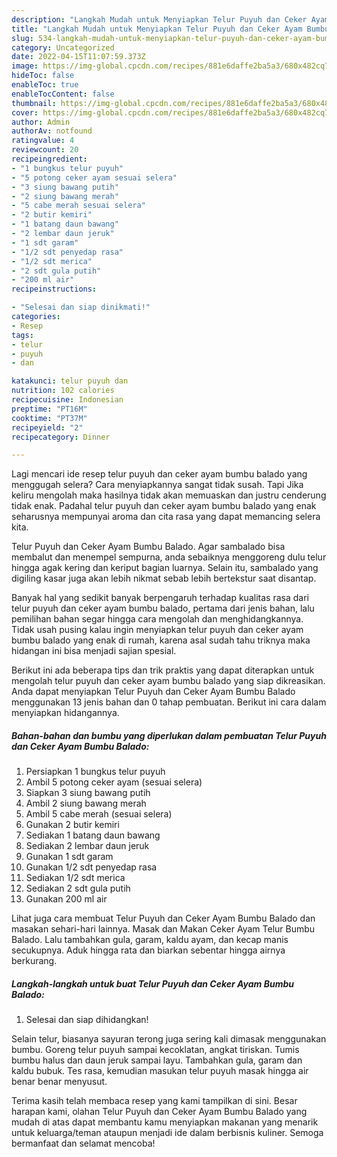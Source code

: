 ```yaml
---
description: "Langkah Mudah untuk Menyiapkan Telur Puyuh dan Ceker Ayam Bumbu Balado yang Lezat"
title: "Langkah Mudah untuk Menyiapkan Telur Puyuh dan Ceker Ayam Bumbu Balado yang Lezat"
slug: 534-langkah-mudah-untuk-menyiapkan-telur-puyuh-dan-ceker-ayam-bumbu-balado-yang-lezat
category: Uncategorized
date: 2022-04-15T11:07:59.373Z
image: https://img-global.cpcdn.com/recipes/881e6daffe2ba5a3/680x482cq70/telur-puyuh-dan-ceker-ayam-bumbu-balado-foto-resep-utama.jpg
hideToc: false
enableToc: true
enableTocContent: false
thumbnail: https://img-global.cpcdn.com/recipes/881e6daffe2ba5a3/680x482cq70/telur-puyuh-dan-ceker-ayam-bumbu-balado-foto-resep-utama.jpg
cover: https://img-global.cpcdn.com/recipes/881e6daffe2ba5a3/680x482cq70/telur-puyuh-dan-ceker-ayam-bumbu-balado-foto-resep-utama.jpg
author: Admin
authorAv: notfound
ratingvalue: 4
reviewcount: 20
recipeingredient:
- "1 bungkus telur puyuh"
- "5 potong ceker ayam sesuai selera"
- "3 siung bawang putih"
- "2 siung bawang merah"
- "5 cabe merah sesuai selera"
- "2 butir kemiri"
- "1 batang daun bawang"
- "2 lembar daun jeruk"
- "1 sdt garam"
- "1/2 sdt penyedap rasa"
- "1/2 sdt merica"
- "2 sdt gula putih"
- "200 ml air"
recipeinstructions:

- "Selesai dan siap dinikmati!"
categories:
- Resep
tags:
- telur
- puyuh
- dan

katakunci: telur puyuh dan 
nutrition: 102 calories
recipecuisine: Indonesian
preptime: "PT16M"
cooktime: "PT37M"
recipeyield: "2"
recipecategory: Dinner

---
```



Lagi mencari ide resep telur puyuh dan ceker ayam bumbu balado yang menggugah selera? Cara menyiapkannya sangat tidak susah. Tapi Jika keliru mengolah maka hasilnya tidak akan memuaskan dan justru cenderung tidak enak. Padahal telur puyuh dan ceker ayam bumbu balado yang enak seharusnya mempunyai aroma dan cita rasa yang dapat memancing selera kita.


Telur Puyuh dan Ceker Ayam Bumbu Balado. Agar sambalado bisa membalut dan menempel sempurna, anda sebaiknya menggoreng dulu telur hingga agak kering dan keriput bagian luarnya. Selain itu, sambalado yang digiling kasar juga akan lebih nikmat sebab lebih bertekstur saat disantap.

Banyak hal yang sedikit banyak berpengaruh terhadap kualitas rasa dari telur puyuh dan ceker ayam bumbu balado, pertama dari jenis bahan, lalu pemilihan bahan segar hingga cara mengolah dan menghidangkannya. Tidak usah pusing kalau ingin menyiapkan telur puyuh dan ceker ayam bumbu balado yang enak di rumah, karena asal sudah tahu triknya maka hidangan ini bisa menjadi sajian spesial.


Berikut ini ada beberapa tips dan trik praktis yang dapat diterapkan untuk mengolah telur puyuh dan ceker ayam bumbu balado yang siap dikreasikan. Anda dapat menyiapkan Telur Puyuh dan Ceker Ayam Bumbu Balado menggunakan 13 jenis bahan dan 0 tahap pembuatan. Berikut ini cara dalam menyiapkan hidangannya.

<!--inarticleads1-->

##### Bahan-bahan dan bumbu yang diperlukan dalam pembuatan Telur Puyuh dan Ceker Ayam Bumbu Balado:

1. Persiapkan 1 bungkus telur puyuh
1. Ambil 5 potong ceker ayam (sesuai selera)
1. Siapkan 3 siung bawang putih
1. Ambil 2 siung bawang merah
1. Ambil 5 cabe merah (sesuai selera)
1. Gunakan 2 butir kemiri
1. Sediakan 1 batang daun bawang
1. Sediakan 2 lembar daun jeruk
1. Gunakan 1 sdt garam
1. Gunakan 1/2 sdt penyedap rasa
1. Sediakan 1/2 sdt merica
1. Sediakan 2 sdt gula putih
1. Gunakan 200 ml air


Lihat juga cara membuat Telur Puyuh dan Ceker Ayam Bumbu Balado dan masakan sehari-hari lainnya. Masak dan Makan Ceker Ayam Telur Bumbu Balado. Lalu tambahkan gula, garam, kaldu ayam, dan kecap manis secukupnya. Aduk hingga rata dan biarkan sebentar hingga airnya berkurang. 

<!--inarticleads2-->

##### Langkah-langkah untuk buat Telur Puyuh dan Ceker Ayam Bumbu Balado:


1. Selesai dan siap dihidangkan!

Selain telur, biasanya sayuran terong juga sering kali dimasak menggunakan bumbu. Goreng telur puyuh sampai kecoklatan, angkat tiriskan. Tumis bumbu halus dan daun jeruk sampai layu. Tambahkan gula, garam dan kaldu bubuk. Tes rasa, kemudian masukan telur puyuh masak hingga air benar benar menyusut. 

Terima kasih telah membaca resep yang kami tampilkan di sini. Besar harapan kami, olahan Telur Puyuh dan Ceker Ayam Bumbu Balado yang mudah di atas dapat membantu kamu menyiapkan makanan yang menarik untuk keluarga/teman ataupun menjadi ide dalam berbisnis kuliner. Semoga bermanfaat dan selamat mencoba!
